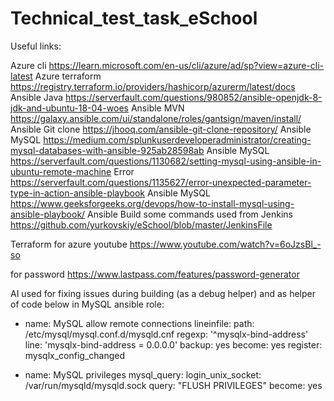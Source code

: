 # Technical_test_task_eSchool
Useful links:

Azure cli https://learn.microsoft.com/en-us/cli/azure/ad/sp?view=azure-cli-latest
Azure terraform https://registry.terraform.io/providers/hashicorp/azurerm/latest/docs
Ansible Java https://serverfault.com/questions/980852/ansible-openjdk-8-jdk-and-ubuntu-18-04-woes
Ansible MVN https://galaxy.ansible.com/ui/standalone/roles/gantsign/maven/install/
Ansible Git clone https://jhooq.com/ansible-git-clone-repository/
Ansible MySQL https://medium.com/splunkuserdeveloperadministrator/creating-mysql-databases-with-ansible-925ab28598ab
Ansible MySQL https://serverfault.com/questions/1130682/setting-mysql-using-ansible-in-ubuntu-remote-machine
Error https://serverfault.com/questions/1135627/error-unexpected-parameter-type-in-action-ansible-playbook
Ansible MySQL https://www.geeksforgeeks.org/devops/how-to-install-mysql-using-ansible-playbook/
Ansible Build some commands used from Jenkins https://github.com/yurkovskiy/eSchool/blob/master/JenkinsFile

Terraform for azure youtube 
https://www.youtube.com/watch?v=6oJzsBl_-so

for password
https://www.lastpass.com/features/password-generator

AI used for fixing issues during building (as a debug helper) and as helper of code below in MySQL ansible role:

- name: MySQL allow remote connections
  lineinfile:
    path: /etc/mysql/mysql.conf.d/mysqld.cnf
    regexp: '^mysqlx-bind-address'
    line: 'mysqlx-bind-address = 0.0.0.0'
    backup: yes
  become: yes
  register: mysqlx_config_changed

- name: MySQL privileges
  mysql_query:
    login_unix_socket: /var/run/mysqld/mysqld.sock
    query: "FLUSH PRIVILEGES"
  become: yes
